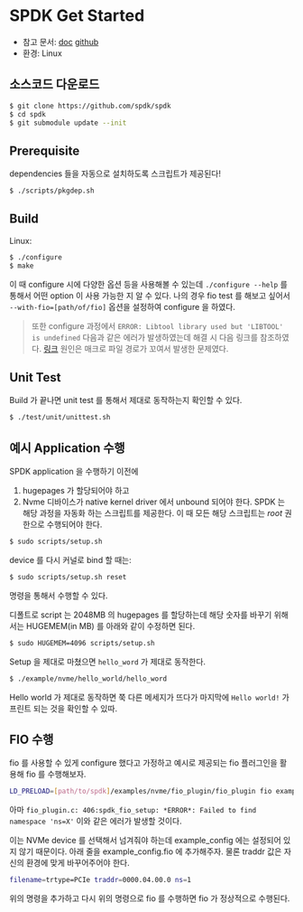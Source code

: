 # SPDK Get Started

- 참고 문서: [doc](https://spdk.io/doc/getting_started.html) [github](https://github.com/spdk/spdk)
- 환경: Linux


## 소스코드 다운로드 
```bash
$ git clone https://github.com/spdk/spdk
$ cd spdk
$ git submodule update --init
```

## Prerequisite

dependencies 들을 자동으로 설치하도록 스크립트가 제공된다!
```bash
$ ./scripts/pkgdep.sh
```

## Build
Linux:
```bash
$ ./configure
$ make
```

이 때 configure 시에 다양한 옵션 등을 사용해볼 수 있는데 `./configure --help` 를 통해서 어떤 option 이 사용 가능한 지 알 수 있다.
나의 경우 fio test 를 해보고 싶어서 `--with-fio=[path/of/fio]` 옵션을 설정하여 configure 을 하였다.

> 또한 configure 과정에서 `ERROR: Libtool library used but 'LIBTOOL' is undefined` 다음과 같은 에러가 발생하였는데 해결 시 다음 링크를 참조하였다. [링크](https://hojakzeal.tistory.com/61) 원인은 매크로 파일 경로가 꼬여서 발생한 문제였다. 

## Unit Test
Build 가 끝나면 unit test 를 통해서 제대로 동작하는지 확인할 수 있다.
```bash
$ ./test/unit/unittest.sh
```

## 예시 Application 수행

SPDK application 을 수행하기 이전에
1. hugepages 가 할당되어야 하고 
2. Nvme 디바이스가 native kernel driver 에서 unbound 되어야 한다.
SPDK 는 해당 과정을 자동화 하는 스크립트를 제공한다. 이 때 모든 해당 스크립트는 *root* 권한으로 수행되어야 한다.

```bash
$ sudo scripts/setup.sh
```

device 를 다시 커널로 bind 할 때는:
```bash
$ sudo scripts/setup.sh reset 
```
명령을 통해서 수행할 수 있다. 


디폴트로 script 는 2048MB 의 hugepages 를 할당하는데 해당 숫자를 바꾸기 위해서는 HUGEMEM(in MB) 를 아래와 같이 수정하면 된다.
```bash
$ sudo HUGEMEM=4096 scripts/setup.sh
```

Setup 을 제대로 마쳤으면 `hello_word` 가 제대로 동작한다.
```bash
$ ./example/nvme/hello_world/hello_word
```

Hello world 가 제대로 동작하면 쭉 다른 메세지가 뜨다가 마지막에 `Hello world!` 가 프린트 되는 것을 확인할 수 있따.


## FIO 수행

fio 를 사용할 수 있게 configure 했다고 가정하고 예시로 제공되는 fio 플러그인을 활용해 fio 를 수행해보자.

```bash
LD_PRELOAD=[path/to/spdk]/examples/nvme/fio_plugin/fio_plugin fio examples/nvme/fio_plugin/example_config.fio
```

아마 `fio_plugin.c: 406:spdk_fio_setup: *ERROR*: Failed to find namespace 'ns=X'` 이와 같은 에러가 발생할 것이다. 

이는 NVMe device 를 선택해서 넘겨줘야 하는데 example_config 에는 설정되어 있지 않기 때문이다. 
아래 줄을 example_config.fio 에 추가해주자. 물론 traddr 값은 자신의 환경에 맞게 바꾸어주어야 한다. 

```bash
filename=trtype=PCIe traddr=0000.04.00.0 ns=1
```

위의 명령을 추가하고 다시 위의 명령으로 fio 를 수행하면 fio 가 정상적으로 수행된다.
